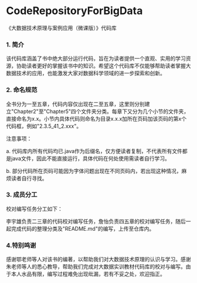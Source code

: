 # CodeRepositoryForBigData
《大数据技术原理与案例应用（微课版）》代码库

### 1. 简介
该代码库涵盖了书中绝大部分运行代码，旨在为读者提供一个直观、实用的学习资源，协助读者更好的掌握该书中的知识。希望这个代码库不仅能够帮助读者掌握大数据技术的应用，也能激发大家对数据科学领域的进一步探索和创新。

### 2. 命名规范
全书分为一至五章，代码内容仅出现在二至五章，这里则分别建立"Chapter2"至"Chapter5"四个文件夹分类。每章下又分为几个小节的文件夹，直接命名为x.x。小节内具体代码则命名为目录x.x.x加所在页码加该页码的第x个代码框，例如"2.3.5_41_2.xxx"。

注意事项：

a. 代码库内所有代码均已.java作为后缀名，仅方便读者复制，不代表所有文件都是java文件，因此不能直接运行，具体代码在何处使用需读者自行学习。

b. 部分代码所在页码可能因为字体问题出现在不同页码内，若出现这种情况，麻烦读者自行寻找。

### 3. 成员分工
校对编写任务分工如下：

李宇雄负责二三章的代码校对编写任务，詹怡负责四五章的校对编写任务，随后一起完成代码的整理分类及"README.md"的编写，上传至仓库内。

### 4.特别鸣谢
感谢鄂老师等人对该书的编著，以帮助我们对大数据技术原理的认识与学习。感谢朱老师等人的悉心教导，帮助我们完成对大数据实训教材代码库的校对与编写。由于本人水品有限，编写过程难免出现纰漏，若有不妥之处，欢迎指正。
